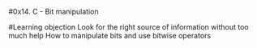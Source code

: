 #0x14. C - Bit manipulation

#Learning objection
Look for the right source of information without too much help
How to manipulate bits and use bitwise operators
